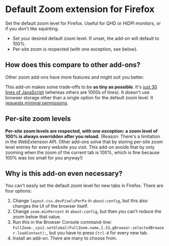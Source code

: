 # Default Zoom extension for Firefox

Set the default zoom level for Firefox. Useful for QHD or HiDPI monitors, or if
you don't like squinting.

* Set your desired default zoom level. If unset, the add-on will default to
  100%.
* Per-site zoom is respected (with one exception, see below).

## How does this compare to other add-ons?

Other zoom add-ons have more features and might suit you better.

This add-on makes some trade-offs to be **as tiny as possible**. It's [just 30
lines of
JavaScript](https://github.com/jamielinux/default-zoom/blob/master/background.js)
(whereas others are 1000s of lines). It doesn't use browser storage other than
a single option for the default zoom level. It [requests minimal
permissions](https://github.com/jamielinux/default-zoom/blob/master/manifest.json#L13-L15).

## Per-site zoom levels

**Per-site zoom levels are respected, with one exception: a zoom level of 100%
is always overridden after you reload.** (Reason: There's a limitation in the
WebExtension API. Other add-ons solve that by storing per-site zoom level
entries for every website you visit. This add-on avoids that by only zooming
when the zoom of the current tab is 100%, which is fine because 100% was too
small for you anyway!)

## Why is this add-on even necessary?

You can't easily set the default zoom level for new tabs in Firefox. There are
four options:

1. Change `layout.css.devPixelsPerPx` in `about:config`, but this also changes
   the UI of the browser itself.
2. Change `zoom.minPercent` in `about:config`, but then you can't reduce the
   zoom below that value.
3. Run this in the Browser Console command-line:
   `FullZoom._cps2.setGlobal(FullZoom.name,1.33,gBrowser.selectedBrowser.loadContext);`,
   but you have to press `Ctrl-0` for every new tab.
4. Install an add-on. There are many to choose from.
